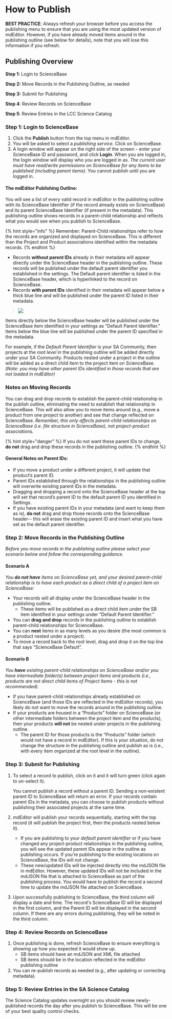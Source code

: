 # How to Publish

**BEST PRACTICE**: Always refresh your browser before you access the publishing menu to ensure that you are using the most updated version of mdEditor. However, if you have already moved items around in the publishing outline \(see below for details\), note that you will lose this information if you refresh.

## **Publishing Overview**

**Step 1:** Login to ScienceBase

**Step 2:** Move Records in the Publishing Outline, as needed

**Step 3:** Submit for Publishing

**Step 4**: Review Records on ScienceBase

**Step 5**: Review Entries in the LCC Science Catalog

### Step 1: Login to ScienceBase

1. Click the **Publish** button from the top menu in mdEditor.
2. You will be asked to select a _publishing service_. Click on ScienceBase.
3. A login window will appear on the right side of the screen - enter your ScienceBase ID and password, and click **Login**. When you are logged in, the login window will display who you are logged in as. _The current user must have read/write permissions on ScienceBase for any items to be published \(including parent items\)_. You cannot publish until you are logged in.

#### The mdEditor Publishing Outline:

You will see a list of every valid record in mdEditor in the publishing outline with its ScienceBase Identifier \(if the record already exists on ScienceBase\) and its parent ScienceBase Identifier \(if present in the metadata\). This publishing outline shows records in a parent-child relationship and reflects what you would see when you publish to ScienceBase.

{% hint style="info" %}
Remember: Parent-Child relationships refer to how the records are organized and displayed on ScienceBase. This is different than the Project and Product associations identified within the metadata records.
{% endhint %}

* Records **without parent IDs** already in their metadata will appear directly under the ScienceBase header in the publishing outline. These records will be published under the default parent identifier you established in the settings. The Default parent identifier is listed in the ScienceBase header, which is hyperlinked to the record on ScienceBase.
* Records **with parent IDs** identified in their metadata will appear below a thick blue line and will be published under the parent ID listed in their metadata.

> ![](../.gitbook/assets/publish_screenshot_2.png)

Items directly below the ScienceBase header will be published under the ScienceBase item identified in your settings as “Default Parent Identifier.” Items below the blue line will be published under the parent ID specified in the metadata.

For example, if the _Default Parent Identifier_ is your SA Community, then projects at the _root level_ in the publishing outline will be added directly under your SA Community.  Products nested under a project in the outline will be added as a direct child item to the project item on ScienceBase. \(_Note: you may have other parent IDs identified in those records that are not loaded in mdEditor\)_

### Notes on Moving Records

You can drag and drop records to establish the parent-child relationship in the publish outline, eliminating the need to establish that relationship in ScienceBase. This will also allow you to move items around \(e.g., move a product from one project to another\) and see that change reflected on ScienceBase. _Remember, this only affects parent-child relationships on ScienceBase \(i.e. file structure in ScienceBase\), not project-product associations._

{% hint style="danger" %}
If you do not want these parent IDs to change, **do not** drag and drop these records in the publishing outline.
{% endhint %}

#### **General Notes on Parent IDs**:

* If you move a product under a different project, it will update that product’s parent ID.
* Parent IDs established through the relationships in the publishing outline will overwrite existing parent IDs in the metadata.
* Dragging and dropping a record onto the ScienceBase header at the top will set that record’s parent ID to the default parent ID you identified in Settings.
* If you have existing parent IDs in your metadata \(and want to keep them as is\), **do not** drag and drop those records onto the ScienceBase header-- this will erase the existing parent ID and insert what you have set as the default parent identifier.

### Step 2: Move Records in the Publishing Outline

_Before you move records in the publishing outline please select your scenario below and follow the corresponding guidance._

#### Scenario A

_You **do not have** items on ScienceBase yet, and your desired parent-child relationship is to have each product as a direct child of a project item on ScienceBase:_

* Your records will all display under the ScienceBase header in the publishing outline. 
  * These items will be published as a direct child item under the SB item identified in your settings under “Default Parent Identifier.”
* You can **drag and drop** records in the publishing outline to establish parent-child relationships for ScienceBase.
* You can **nest** items in as many levels as you desire \(the most common is a product nested under a project\).
* To move a record back to the root level, drag and drop it on the top line that says “ScienceBase Default”.

#### Scenario B

_You **have** existing parent-child relationships on ScienceBase and/or you have intermediate folder\(s\) between project items and products \(i.e., products are not direct child items of Project Items - this is not recommended\)._

* If you have parent-child relationships already established on ScienceBase \(and those IDs are reflected in the mdEditor records\), you likely do not want to move the records around in the publishing outline.
* If your products are housed in a “Products” folder on ScienceBase \(or other intermediate folders between the project item and the products\), then your products **will not** be nested under projects in the publishing outline. 
  * The parent ID for those products is the “Products” folder \(which would not have a record in mdEditor\). If this is your situation, do not change the structure in the publishing outline and publish as is \(i.e., with every item organized at the root level in the outline\).

### Step 3: Submit for Publishing

1. To select a record to publish, click on it and it will turn green \(click again to un-select it\).

   You cannot publish a record without a parent ID. Sending a non-existent parent ID to ScienceBase will return an error. If your records contain parent IDs in the metadata, you can choose to publish products without publishing their associated projects at the same time.

2. mdEditor will publish your records sequentially, starting with the top record \(it will publish the project first, then the products nested below it\).
   * If you are publishing to your _default parent identifier_ or if you have changed any project-product relationships in the publishing outline, you will see the updated parent IDs appear in the outline as publishing occurs. If you’re publishing to the existing locations on ScienceBase, the IDs will not change.
   * These new/updated IDs will be injected directly into the mdJSON file in mdEditor. However, these updated IDs will not be included in the mdJSON file that is attached to ScienceBase as part of the publishing process. You would have to publish the record a second time to update the mdJSON file attached on ScienceBase.
3. Upon successfully publishing to ScienceBase, the third column will display a date and time. The record's ScienceBase ID will be displayed in the first column, and the Parent ID will be displayed in the second column. If there are any errors during publishing, they will be noted in the third column.

### Step 4: Review Records on ScienceBase

1. Once publishing is done, refresh ScienceBase to ensure everything is showing up how you expected it would show up.
   * SB items should have an mdJSON and XML file attached
   * SB items should be in the location reflected in the mdEditor publishing outline
2. You can re-publish records as needed \(e.g., after updating or correcting metadata\).

### Step 5: Review Entries in the SA Science Catalog

The Science Catalog updates overnight so you should review newly-published records the day after you publish to ScienceBase. This will be one of your best quality control checks.

